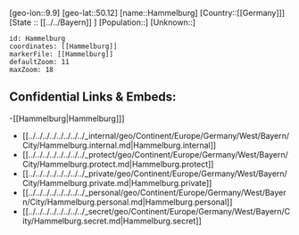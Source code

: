 ﻿---
location: [50.12,9.9]
mapzoom: [7,12] 
mapmarker: city 
type: City
tags:
- geo/City


SpocWebEntityId: 30749
isDeleted: false
confidential: public

---
[geo-lon::9.9]
[geo-lat::50.12]
[name::Hammelburg]
[Country::[[Germany]]]
[State :: [[../../Bayern]] ]
[Population::]
[Unknown::]


```leaflet
id: Hammelburg
coordinates: [[Hammelburg]]
markerFile: [[Hammelburg]]
defaultZoom: 11 
maxZoom: 18
```


## Confidential Links & Embeds: 
-[[Hammelburg|Hammelburg]]] 
- [[../../../../../../../../_internal/geo/Continent/Europe/Germany/West/Bayern/City/Hammelburg.internal.md|Hammelburg.internal]] 
- [[../../../../../../../../_protect/geo/Continent/Europe/Germany/West/Bayern/City/Hammelburg.protect.md|Hammelburg.protect]] 
- [[../../../../../../../../_private/geo/Continent/Europe/Germany/West/Bayern/City/Hammelburg.private.md|Hammelburg.private]] 
- [[../../../../../../../../_personal/geo/Continent/Europe/Germany/West/Bayern/City/Hammelburg.personal.md|Hammelburg.personal]] 
- [[../../../../../../../../_secret/geo/Continent/Europe/Germany/West/Bayern/City/Hammelburg.secret.md|Hammelburg.secret]] 
